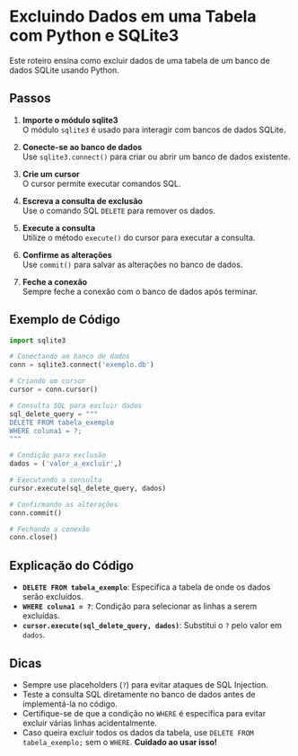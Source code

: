 # Excluindo Dados em uma Tabela com Python e SQLite3

Este roteiro ensina como excluir dados de uma tabela de um banco de dados SQLite usando Python.

## Passos

1. **Importe o módulo sqlite3**  
   O módulo `sqlite3` é usado para interagir com bancos de dados SQLite.

2. **Conecte-se ao banco de dados**  
   Use `sqlite3.connect()` para criar ou abrir um banco de dados existente.

3. **Crie um cursor**  
   O cursor permite executar comandos SQL.

4. **Escreva a consulta de exclusão**  
   Use o comando SQL `DELETE` para remover os dados.

5. **Execute a consulta**  
   Utilize o método `execute()` do cursor para executar a consulta.

6. **Confirme as alterações**  
   Use `commit()` para salvar as alterações no banco de dados.

7. **Feche a conexão**  
   Sempre feche a conexão com o banco de dados após terminar.

## Exemplo de Código

```python
import sqlite3

# Conectando ao banco de dados
conn = sqlite3.connect('exemplo.db')

# Criando um cursor
cursor = conn.cursor()

# Consulta SQL para excluir dados
sql_delete_query = """
DELETE FROM tabela_exemplo
WHERE coluna1 = ?;
"""

# Condição para exclusão
dados = ('valor_a_excluir',)

# Executando a consulta
cursor.execute(sql_delete_query, dados)

# Confirmando as alterações
conn.commit()

# Fechando a conexão
conn.close()
```

## Explicação do Código

- **`DELETE FROM tabela_exemplo`**: Especifica a tabela de onde os dados serão excluídos.
- **`WHERE coluna1 = ?`**: Condição para selecionar as linhas a serem excluídas.
- **`cursor.execute(sql_delete_query, dados)`**: Substitui o `?` pelo valor em `dados`.

## Dicas

- Sempre use placeholders (`?`) para evitar ataques de SQL Injection.
- Teste a consulta SQL diretamente no banco de dados antes de implementá-la no código.
- Certifique-se de que a condição no `WHERE` é específica para evitar excluir várias linhas acidentalmente.
- Caso queira excluir todos os dados da tabela, use `DELETE FROM tabela_exemplo;` sem o `WHERE`. **Cuidado ao usar isso!**
